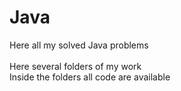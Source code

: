 # Java
Here all my solved Java problems<br/> <br/>
Here several folders of my work<br/>
Inside the folders all code are available
